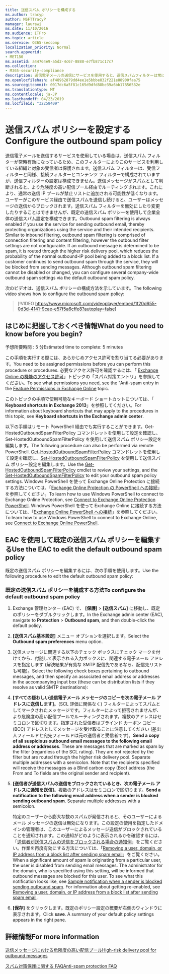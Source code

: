 ```yaml
---
title: 送信スパム ポリシーを構成する
ms.author: tracyp
author: MSFTTracyP
manager: laurawi
ms.date: 11/10/2016
ms.audience: ITPro
ms.topic: article
ms.service: O365-seccomp
localization_priority: Normal
search.appverid:
- MET150
ms.assetid: a44764e9-a5d2-4c67-8888-e7fb871c17c7
ms.collection:
- M365-security-compliance
description: 送信電子メールの送信にサービスを使用すると、送信スパムフィルターは常に有効になり、それによって、そのサービスと目的の受信者を使用して組織が保護されます。
ms.openlocfilehash: af48962879dd4ee1e5bbbe832f221e88900faa75
ms.sourcegitcommit: 0017dc6a5f81c165d9dfd88be39a6bb17856582e
ms.translationtype: MT
ms.contentlocale: ja-JP
ms.lasthandoff: 04/23/2019
ms.locfileid: "32258409"
---
```

# <a name="configure-the-outbound-spam-policy"></a><span data-ttu-id="6969a-103">送信スパム ポリシーを設定する</span><span class="sxs-lookup"><span data-stu-id="6969a-103">Configure the outbound spam policy</span></span>

<span data-ttu-id="6969a-p101">送信電子メールを送信するサービスを使用している場合は、送信スパム フィルターが常時有効になっているため、このフィルターによりこのサービスを利用している組織と対象の受信者は保護されます。送信スパム フィルターは、受信フィルターと同様、接続フィルターとコンテンツ フィルターで構成されていますが、送信フィルターの設定は構成できません。送信メッセージがスパムとして判断されると、より危険度の高い配信プール経由でルーティングされます。これにより、通常の送信 IP プールが禁止リストに追加される可能性が低くなります。ユーザーがこのサービス経由で送信スパムを送信し続けると、ユーザーはメッセージの送信からブロックされます。送信スパム フィルターを無効にしたり変更したりすることはできませんが、既定の送信スパム ポリシーを使用して企業全体の送信スパム設定を構成できます。</span><span class="sxs-lookup"><span data-stu-id="6969a-p101">Outbound spam filtering is always enabled if you use the service for sending outbound email, thereby protecting organizations using the service and their intended recipients. Similar to inbound filtering, outbound spam filtering is comprised of connection filtering and content filtering, however the outbound filter settings are not configurable. If an outbound message is determined to be spam, it is routed through the higher risk delivery pool, which reduces the probability of the normal outbound-IP pool being added to a block list. If a customer continues to send outbound spam through the service, they will be blocked from sending messages. Although outbound spam filtering cannot be disabled or changed, you can configure several company-wide outbound spam settings via the default outbound spam policy.</span></span> 
  
<span data-ttu-id="6969a-109">次のビデオは、送信スパム ポリシーの構成方法を示しています。</span><span class="sxs-lookup"><span data-stu-id="6969a-109">The following video shows how to configure the outbound spam policy:</span></span>
  
> [!VIDEO https://www.microsoft.com/videoplayer/embed/1f20d655-0d3d-4141-9cae-e57f5a6cffe8?autoplay=false]
  
## <a name="what-do-you-need-to-know-before-you-begin"></a><span data-ttu-id="6969a-110">はじめに把握しておくべき情報</span><span class="sxs-lookup"><span data-stu-id="6969a-110">What do you need to know before you begin?</span></span>
<span data-ttu-id="6969a-111"><a name="sectionSection0"> </a></span><span class="sxs-lookup"><span data-stu-id="6969a-111"></span></span>

<span data-ttu-id="6969a-112">予想所要時間 : 5 分</span><span class="sxs-lookup"><span data-stu-id="6969a-112">Estimated time to complete: 5 minutes</span></span>
  
<span data-ttu-id="6969a-113">この手順を実行する際には、あらかじめアクセス許可を割り当てる必要があります。</span><span class="sxs-lookup"><span data-stu-id="6969a-113">You need to be assigned permissions before you can perform this procedure or procedures.</span></span> <span data-ttu-id="6969a-114">必要なアクセス許可を確認するには、「 [Exchange Online の機能のアクセス許可](http://technet.microsoft.com/library/15073ce1-0917-403b-8839-02a2ebc96e16.aspx)」トピックの「スパム対策エントリ」を参照してください。</span><span class="sxs-lookup"><span data-stu-id="6969a-114">To see what permissions you need, see the "Anti-spam entry in the [Feature Permissions in Exchange Online](http://technet.microsoft.com/library/15073ce1-0917-403b-8839-02a2ebc96e16.aspx) topic.</span></span> 
  
<span data-ttu-id="6969a-115">このトピックの手順で使用可能なキーボード ショートカットについては、「 **Keyboard shortcuts in Exchange 2013**」を参照してください。</span><span class="sxs-lookup"><span data-stu-id="6969a-115">For information about keyboard shortcuts that may apply to the procedures in this topic, see **Keyboard shortcuts in the Exchange admin center**.</span></span>
  
<span data-ttu-id="6969a-116">以下の手順はリモート PowerShell 経由でも実行することができます。Get-HostedOutboundSpamFilterPolicy コマンドレットを使用して設定を確認し、 Set-HostedOutboundSpamFilterPolicy を使用して送信スパム ポリシー設定を編集します。</span><span class="sxs-lookup"><span data-stu-id="6969a-116">The following procedure can also be performed via remote PowerShell.</span></span> <span data-ttu-id="6969a-117">[Get-HostedOutboundSpamFilterPolicy](http://technet.microsoft.com/library/8f15c83c-c10a-4d9d-b135-35321430bdc2.aspx) コマンドレットを使用して設定を確認し、[Set-HostedOutboundSpamFilterPolicy](http://technet.microsoft.com/library/665d1b04-d4b5-4a0e-811a-4e37096ccbfd.aspx) を使用して送信スパム ポリシー設定を編集します。</span><span class="sxs-lookup"><span data-stu-id="6969a-117">Use the [Get-HostedOutboundSpamFilterPolicy](http://technet.microsoft.com/library/8f15c83c-c10a-4d9d-b135-35321430bdc2.aspx) cmdlet to review your settings, and the [Set-HostedOutboundSpamFilterPolicy](http://technet.microsoft.com/library/665d1b04-d4b5-4a0e-811a-4e37096ccbfd.aspx) to edit your outbound spam policy settings.</span></span> <span data-ttu-id="6969a-118">Windows PowerShell を使って Exchange Online Protection に接続する方法については、「[Exchange Online Protection の PowerShell への接続](https://go.microsoft.com/fwlink/p/?linkid=627290)」を参照してください。</span><span class="sxs-lookup"><span data-stu-id="6969a-118">To learn how to use Windows PowerShell to connect to Exchange Online Protection, see [Connect to Exchange Online Protection PowerShell](https://go.microsoft.com/fwlink/p/?linkid=627290).</span></span> <span data-ttu-id="6969a-119">Windows PowerShell を使って Exchange Online に接続する方法については、「[Exchange Online PowerShell への接続](https://go.microsoft.com/fwlink/p/?linkid=396554)」を参照してください。</span><span class="sxs-lookup"><span data-stu-id="6969a-119">To learn how to use Windows PowerShell to connect to Exchange Online, see [Connect to Exchange Online PowerShell](https://go.microsoft.com/fwlink/p/?linkid=396554).</span></span>
  
## <a name="use-the-eac-to-edit-the-default-outbound-spam-policy"></a><span data-ttu-id="6969a-120">EAC を使用して既定の送信スパム ポリシーを編集する</span><span class="sxs-lookup"><span data-stu-id="6969a-120">Use the EAC to edit the default outbound spam policy</span></span>
<span data-ttu-id="6969a-121"><a name="sectionSection1"> </a></span><span class="sxs-lookup"><span data-stu-id="6969a-121"></span></span>

<span data-ttu-id="6969a-122">既定の送信スパム ポリシーを編集するには、次の手順を使用します。</span><span class="sxs-lookup"><span data-stu-id="6969a-122">Use the following procedure to edit the default outbound spam policy:</span></span>
  
### <a name="to-configure-the-default-outbound-spam-policy"></a><span data-ttu-id="6969a-123">既定の送信スパム ポリシーを構成する方法</span><span class="sxs-lookup"><span data-stu-id="6969a-123">To configure the default outbound spam policy</span></span>

1. <span data-ttu-id="6969a-124">Exchange 管理センター (EAC) で、 **[保護]** \> **[送信スパム]** に移動し、既定のポリシーをダブルクリックします。</span><span class="sxs-lookup"><span data-stu-id="6969a-124">In the Exchange admin center (EAC), navigate to **Protection** \> **Outbound spam**, and then double-click the default policy.</span></span>
    
2. <span data-ttu-id="6969a-125">**[送信スパム基本設定]** メニュー オプションを選択します。</span><span class="sxs-lookup"><span data-stu-id="6969a-125">Select the **Outbound spam preferences** menu option.</span></span> 
    
3. <span data-ttu-id="6969a-126">送信メッセージに関連する以下のチェック ボックスにチェック マークを付けてから、付随して表示される入力ボックスに、関連する電子メール アドレスを指定します (解決結果が有効な SMTP 配信先であるなら、配信先リストも可能)。</span><span class="sxs-lookup"><span data-stu-id="6969a-126">Select the following check boxes pertaining to outbound messages, and then specify an associated email address or addresses in the accompanying input box (these can be distribution lists if they resolve as valid SMTP destinations):</span></span>
    
1. <span data-ttu-id="6969a-p104">**[すべての疑わしい送信電子メール メッセージのコピーを次の電子メール アドレスに送信します]**。(SCL 評価に関係なく) フィルターによってスパムとしてマークされたメッセージです。フィルターによって拒否されませんが、より危険度の高い配信プールでルーティングされます。複数のアドレスはセミコロンで区切ります。指定された受信者はブラインド カーボン コピー (BCC) アドレスとしてメッセージを受け取ることに注意してください (差出人フィールドと宛先フィールドは元の送信者と受信者です)。</span><span class="sxs-lookup"><span data-stu-id="6969a-p104">**Send a copy of all suspicious outbound email messages to the following email address or addresses**. These are messages that are marked as spam by the filter (regardless of the SCL rating). They are not rejected by the filter but are routed through the higher risk delivery pool. Separate multiple addresses with a semicolon. Note that the recipients specified will receive the messages as a Blind carbon copy (Bcc) address (the From and To fields are the original sender and recipient).</span></span>
    
2. <span data-ttu-id="6969a-p105">**[送信者が送信スパムの送信をブロックされているとき、次の電子メール アドレスに通知を送信]**。複数のアドレスはセミコロンで区切ります。</span><span class="sxs-lookup"><span data-stu-id="6969a-p105">**Send a notification to the following email address when a sender is blocked sending outbound spam**. Separate multiple addresses with a semicolon.</span></span>
    
    <span data-ttu-id="6969a-p106">特定のユーザーから膨大な数のスパムが発信されると、そのユーザーによるメール メッセージの送信は無効になります。この設定の使用を指定したドメインの管理者は、このユーザーによるメッセージ送信がブロックされていることを通知されます。この通知がどのように表示されるかを確認するには、「[送信者が送信スパムの送信をブロックされる場合の通知例](sample-notification-when-a-sender-is-blocked-sending-outbound-spam.md)」をご覧ください。作業を再度有効にする方法については、「[Removing a user, domain, or IP address from a block list after sending spam email](http://technet.microsoft.com/library/712cfcc1-31e8-4e51-8561-b64258a8f1e5.aspx)」をご覧ください。</span><span class="sxs-lookup"><span data-stu-id="6969a-p106">When a significant amount of spam is originating from a particular user, the user is disabled from sending email messages. The administrator for the domain, who is specified using this setting, will be informed that outbound messages are blocked for this user. To see what this notification looks like, see [Sample notification when a sender is blocked sending outbound spam](sample-notification-when-a-sender-is-blocked-sending-outbound-spam.md). For information about getting re-enabled, see [Removing a user, domain, or IP address from a block list after sending spam email](http://technet.microsoft.com/library/712cfcc1-31e8-4e51-8561-b64258a8f1e5.aspx).</span></span>
    
4. <span data-ttu-id="6969a-p107">**[保存]** をクリックします。既定のポリシー設定の概要が右側のウィンドウに表示されます。</span><span class="sxs-lookup"><span data-stu-id="6969a-p107">Click **save**. A summary of your default policy settings appears in the right pane.</span></span>
    
## <a name="for-more-information"></a><span data-ttu-id="6969a-140">詳細情報</span><span class="sxs-lookup"><span data-stu-id="6969a-140">For more information</span></span>
<span data-ttu-id="6969a-141"><a name="sectionSection2"> </a></span><span class="sxs-lookup"><span data-stu-id="6969a-141"></span></span>

[<span data-ttu-id="6969a-142">送信メッセージにおける危険度の高い配信プール</span><span class="sxs-lookup"><span data-stu-id="6969a-142">High-risk delivery pool for outbound messages</span></span>](high-risk-delivery-pool-for-outbound-messages.md)
  
[<span data-ttu-id="6969a-143">スパム対策保護に関する FAQ</span><span class="sxs-lookup"><span data-stu-id="6969a-143">Anti-spam protection FAQ</span></span>](anti-spam-protection-faq.md)
  

